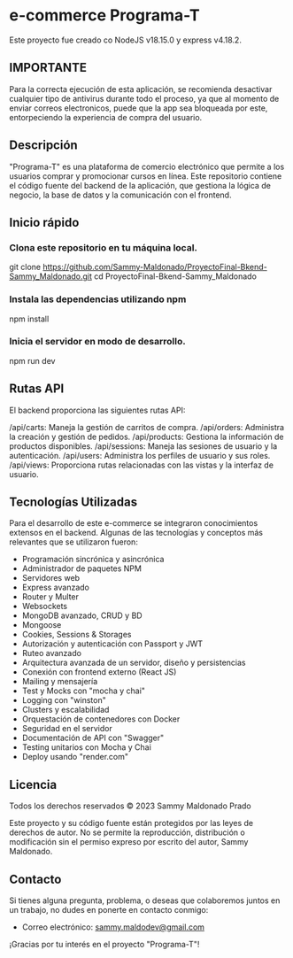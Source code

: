 # e-commerce Programa-T

Este proyecto fue creado co NodeJS v18.15.0 y express v4.18.2.

## IMPORTANTE

Para la correcta ejecución de esta aplicación, se recomienda desactivar cualquier tipo de antivirus durante todo el proceso, ya que al momento de enviar correos electronicos, puede que la app sea bloqueada por este, entorpeciendo la experiencia de compra del usuario.

## Descripción

"Programa-T" es una plataforma de comercio electrónico que permite a los usuarios comprar y promocionar cursos en línea. Este repositorio contiene el código fuente del backend de la aplicación, que gestiona la lógica de negocio, la base de datos y la comunicación con el frontend.

## Inicio rápido

### Clona este repositorio en tu máquina local.
git clone https://github.com/Sammy-Maldonado/ProyectoFinal-Bkend-Sammy_Maldonado.git
cd ProyectoFinal-Bkend-Sammy_Maldonado

### Instala las dependencias utilizando npm
npm install

### Inicia el servidor en modo de desarrollo.
npm run dev

## Rutas API
El backend proporciona las siguientes rutas API:

/api/carts: Maneja la gestión de carritos de compra.
/api/orders: Administra la creación y gestión de pedidos.
/api/products: Gestiona la información de productos disponibles.
/api/sessions: Maneja las sesiones de usuario y la autenticación.
/api/users: Administra los perfiles de usuario y sus roles.
/api/views: Proporciona rutas relacionadas con las vistas y la interfaz de usuario.

## Tecnologías Utilizadas
Para el desarrollo de este e-commerce se integraron conocimientos extensos en el backend. Algunas de las tecnologías y conceptos más relevantes que se utilizaron fueron:

- Programación sincrónica y asincrónica
- Administrador de paquetes NPM
- Servidores web
- Express avanzado
- Router y Multer
- Websockets
- MongoDB avanzado, CRUD y BD
- Mongoose
- Cookies, Sessions & Storages
- Autorización y autenticación con Passport y JWT
- Ruteo avanzado
- Arquitectura avanzada de un servidor, diseño y persistencias
- Conexión con frontend externo (React JS)
- Mailing y mensajería
- Test y Mocks con "mocha y chai"
- Logging con "winston"
- Clusters y escalabilidad
- Orquestación de contenedores con Docker
- Seguridad en el servidor
- Documentación de API con "Swagger"
- Testing unitarios con Mocha y Chai
- Deploy usando "render.com"

## Licencia
Todos los derechos reservados © 2023 Sammy Maldonado Prado

Este proyecto y su código fuente están protegidos por las leyes de derechos de autor. No se permite la reproducción, distribución o modificación sin el permiso expreso por escrito del autor, Sammy Maldonado.

## Contacto
Si tienes alguna pregunta, problema, o deseas que colaboremos juntos en un trabajo, no dudes en ponerte en contacto conmigo:

- Correo electrónico: [sammy.maldodev@gmail.com](mailto:sammy.maldodev@gmail.com)

¡Gracias por tu interés en el proyecto "Programa-T"!